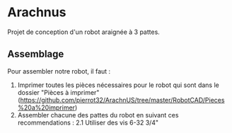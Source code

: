 # Arachnus
Projet de conception d'un robot araignée à 3 pattes.

## Assemblage

Pour assembler notre robot, il faut :
1. Imprimer toutes les pièces nécessaires pour le robot qui sont dans le dossier "Pièces à imprimer" (https://github.com/pierrot32/ArachnUS/tree/master/RobotCAD/Pieces%20a%20imprimer)
2. Assembler chacune des pattes du robot en suivant ces recommendations :
  2.1 Utiliser des vis 6-32 3/4"
